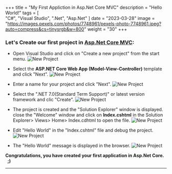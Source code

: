 +++
title = "My First Appliction in Asp.Net Core MVC"
description = "Hello World!"
tags = [  
    "C#",
    "Visual Studio",
    ".Net",
    "Asp.Net"
]
date = "2023-03-28"
image = "https://images.pexels.com/photos/7748961/pexels-photo-7748961.jpeg?auto=compress&cs=tinysrgb&w=800"
weight = "30"
+++

### Let's Create our first project in [Asp.Net Core MVC](/asp.net_MVC.md):

- Open Visual Studio and click on "Create a new project" from the start menu.
![New Project](/IncubatorBlog.io/images/hello_world/create_a_new_project.png)

- Select the **ASP.NET Core Web App (Model-View-Controller)** template and click "Next".
![New Project](/IncubatorBlog.io/images/hello_world/selete_asp.net_core_wep_app.png)

- Enter a name for your project and click "Next".
![New Project](/IncubatorBlog.io/images/hello_world/project_name.png)

- Select the ".NET 7.0(Standard Term Support)" or latest version framework and clic "Create". 
![New Project](/IncubatorBlog.io/images/hello_world/framework.png)

- The project is created and the "Solution Explorer" window is displayed. close the "Welcome" window and click on **Index.cshtml** in the Solution Explorer> Views> Home> Index.cdhtml to open the file.
![New Project](/IncubatorBlog.io/images/hello_world/edit_index.png)

- Edit "Hello World" in the "Index.cshtml" file and debug the project.
![New Project](/IncubatorBlog.io/images/hello_world/index.png)

- The "Hello World" message is displayed in the browser.
![New Project](/IncubatorBlog.io/images/hello_world/hello_world_browser.png)


**Congratulations, you have created your first application in Asp.Net Core.&nbsp; &nbsp;  ;)**

---
